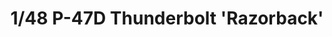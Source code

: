 ---
layout: product
title: "1/48 P-47D Thunderbolt 'Razorback'"
price: "4400" 
desc: "Maketa"
img_path: "/assets/img/TAM61086.webp"
brand: "Tamiya"
available: true
special_offer: false
new: true
soon: false
cat: "010000"
subcat: "010300"
subsubcat: "0N/A"
sifra: "TAM61086"
popular: false
spec: false
---